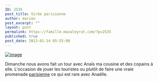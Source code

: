 ```yaml
---
ID: 2535
post_title: Virée parisienne
author: marion
post_excerpt: ""
layout: post
permalink: https://famille.mazaleyrat.com/?p=2535
published: true
post_date: 2013-01-14 05:55:00
---
```

<a href="http://famille.mazaleyrat.com/wp-content/uploads/2013/01/wpid-IMG_20130113_160105.jpg"><img title="metro" class="alignleft" alt="image" src="http://famille.mazaleyrat.com/wp-content/uploads/2013/01/wpid-IMG_20130113_160105.jpg" /></a>

Dimanche nous avons fait un tour avec Anaïs ma cousine et des copains à elle. L'occasion de jouer les touristes ou plutôt de faire une vraie promenade <a href="https://www.youtube.com/watch?v=lB4qntsL1iE&feature=youtube_gdata_player">parisienne</a> ce qui est rare avec Anaëlle.

<object width="480" height="385"><param name="movie" value="https://www.youtube.com/v/WZBv7oIU-pI"></param><param name="allowFullScreen" value="true"></param><param name="allowscriptaccess" value="always"></param><embed src="https://www.youtube.com/v/WZBv7oIU-pI" type="application/x-shockwave-flash" allowscriptaccess="always" allowfullscreen="true" width="480" height="385"></embed></object>
